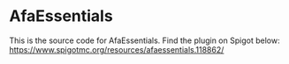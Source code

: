 # AfaEssentials
This is the source code for AfaEssentials. Find the plugin on Spigot below:
https://www.spigotmc.org/resources/afaessentials.118862/

